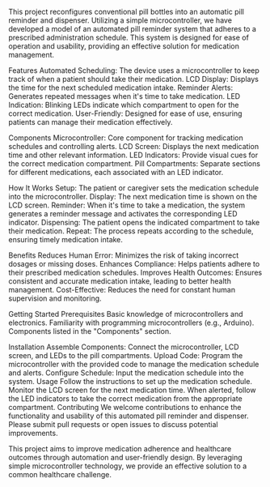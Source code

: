 This project reconfigures conventional pill bottles into an automatic pill reminder and dispenser. Utilizing a simple microcontroller, we have developed a model of an automated pill reminder system that adheres to a prescribed administration schedule. This system is designed for ease of operation and usability, providing an effective solution for medication management.

Features
Automated Scheduling: The device uses a microcontroller to keep track of when a patient should take their medication.
LCD Display: Displays the time for the next scheduled medication intake.
Reminder Alerts: Generates repeated messages when it's time to take medication.
LED Indication: Blinking LEDs indicate which compartment to open for the correct medication.
User-Friendly: Designed for ease of use, ensuring patients can manage their medication effectively.

Components
Microcontroller: Core component for tracking medication schedules and controlling alerts.
LCD Screen: Displays the next medication time and other relevant information.
LED Indicators: Provide visual cues for the correct medication compartment.
Pill Compartments: Separate sections for different medications, each associated with an LED indicator.

How It Works
Setup: The patient or caregiver sets the medication schedule into the microcontroller.
Display: The next medication time is shown on the LCD screen.
Reminder: When it's time to take a medication, the system generates a reminder message and activates the corresponding LED indicator.
Dispensing: The patient opens the indicated compartment to take their medication.
Repeat: The process repeats according to the schedule, ensuring timely medication intake.

Benefits
Reduces Human Error: Minimizes the risk of taking incorrect dosages or missing doses.
Enhances Compliance: Helps patients adhere to their prescribed medication schedules.
Improves Health Outcomes: Ensures consistent and accurate medication intake, leading to better health management.
Cost-Effective: Reduces the need for constant human supervision and monitoring.

Getting Started
Prerequisites
Basic knowledge of microcontrollers and electronics.
Familiarity with programming microcontrollers (e.g., Arduino).
Components listed in the "Components" section.

Installation
Assemble Components: Connect the microcontroller, LCD screen, and LEDs to the pill compartments.
Upload Code: Program the microcontroller with the provided code to manage the medication schedule and alerts.
Configure Schedule: Input the medication schedule into the system.
Usage
Follow the instructions to set up the medication schedule.
Monitor the LCD screen for the next medication time.
When alerted, follow the LED indicators to take the correct medication from the appropriate compartment.
Contributing
We welcome contributions to enhance the functionality and usability of this automated pill reminder and dispenser. Please submit pull requests or open issues to discuss potential improvements.


This project aims to improve medication adherence and healthcare outcomes through automation and user-friendly design. By leveraging simple microcontroller technology, we provide an effective solution to a common healthcare challenge.






